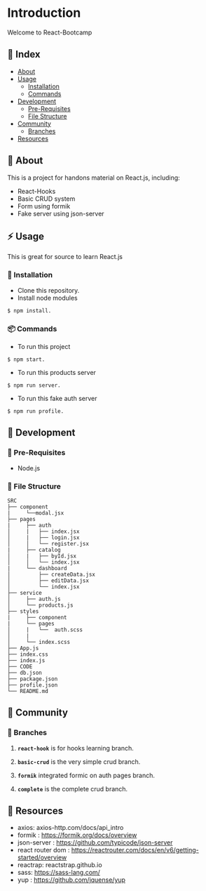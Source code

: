 # Introduction
Welcome to React-Bootcamp

## :ledger: Index

- [About](#beginner-about)
- [Usage](#zap-usage)
  - [Installation](#electric_plug-installation)
  - [Commands](#package-commands)
- [Development](#wrench-development)
  - [Pre-Requisites](#notebook-pre-requisites)
  - [File Structure](#file_folder-file-structure)
- [Community](#cherry_blossom-community)
  - [Branches](#cactus-branches)
- [Resources](#page_facing_up-resources)

##  :beginner: About
This is  a project for handons material on React.js, including:
* React-Hooks
* Basic CRUD system
* Form using formik
* Fake server using json-server

## :zap: Usage
This is great for source to learn React.js

###  :electric_plug: Installation
- Clone this repository.
- Install node modules
```
$ npm install.
```

###  :package: Commands
- To run this project 
```
$ npm start.
```
- To run this products server 
```
$ npm run server.
```
- To run this fake auth server 
```
$ npm run profile.
```

##  :wrench: Development

### :notebook: Pre-Requisites
- Node.js



###  :file_folder: File Structure

```
SRC
├── component
|     └──modal.jsx 
├── pages
|     ├── auth
│     |   ├── index.jsx
│     |   ├── login.jsx
│     │   └── register.jsx
|     ├── catalog
│     |   ├── byId.jsx
│     │   └── index.jsx
|     └── dashboard
│         ├── createData.jsx
│         ├── editData.jsx
│         └── index.jsx
├── service
│     ├── auth.js
│     └── products.js
├── styles
|     ├── component
|     └── pages
│     |   └──  auth.scss
│     |   
│     └── index.scss
├── App.js
├── index.css
├── index.js
├── CODE
├── db.json
├── package.json
├── profile.json
└── README.md
```

## :cherry_blossom: Community

 ### :cactus: Branches

1. **`react-hook`** is for hooks learning branch.

2. **`basic-crud`** is the very simple crud branch.

2. **`formik`** integrated formic on auth pages branch.

2. **`complete`** is the complete crud branch.


##  :page_facing_up: Resources

- axios: axios-http.com/docs/api_intro
- formik : https://formik.org/docs/overview
- json-server  : https://github.com/typicode/json-server
- react router dom : https://reactrouter.com/docs/en/v6/getting-started/overview
- reactrap: reactstrap.github.io
- sass: https://sass-lang.com/
- yup : https://github.com/jquense/yup
